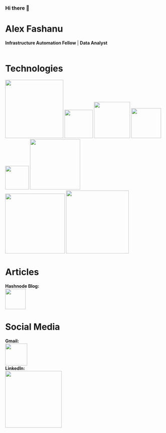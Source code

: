 ### Hi there 👋

# Alex Fashanu
**Infrastructure Automation Fellow** | **Data Analyst** <br>
<br>

# Technologies
<img src="https://www.python.org/static/community_logos/python-logo.png" width="185" /></a>
<img src="https://assets.ubuntu.com/v1/57a889f6-ubuntu-logo112.png" width="90" /></a>
<img src="https://d33wubrfki0l68.cloudfront.net/306f655dcc33cc3d958cab80d78d3f2da427974c/a2bd8/img/logo/svg/full_colored_dark.svg" width="115" /></a>
<img src="https://www.logo.wine/a/logo/Amazon_Web_Services/Amazon_Web_Services-Logo.wine.svg" width="95" /></a>
<img src="https://git-scm.com/images/logos/logomark-orange@2x.png" width="75" /></a>
<img src="https://www.jenkins.io/images/logo-title-opengraph.png" width="160" /></a>
<br>
<img src="https://www.docker.com/sites/default/files/d8/styles/role_icon/public/2019-07/horizontal-logo-monochromatic-white.png?itok=SBlK2TGU" width="190" /></a>
<img src="https://kubernetes.io/images/kubernetes-horizontal-color.png" width="200" /></a>

<!--# Projects:-->

# Articles
**Hashnode Blog:** <br>
<a href="https://afashanu3.hashnode.dev/" target="_blank" rel="noopener noreferrer"><img src="https://cdn.hashnode.com/res/hashnode/image/upload/v1611244244346/Y0nrI4kKp.png?auto=compress&w=500" width="65" /></a>

# Social Media
**Gmail:** <br>
<a href="mailto:afashanu3@gmail.com" target="_blank" rel="noopener noreferrer"><img src="https://fonts.gstatic.com/s/i/productlogos/gmail_2020q4/v8/web-64dp/logo_gmail_2020q4_color_1x_web_64dp.png"  width="70" /></a>
<br>
**LinkedIn:** <br>
<a href="https://www.linkedin.com/https://www.linkedin.com/in/alex-fashanu-a18346216/" target="_blank" rel="noopener noreferrer"><img src="https://content.linkedin.com/content/dam/me/business/en-us/amp/brand-site/v2/bg/LI-Logo.svg.original.svg" width="180" /></a>
